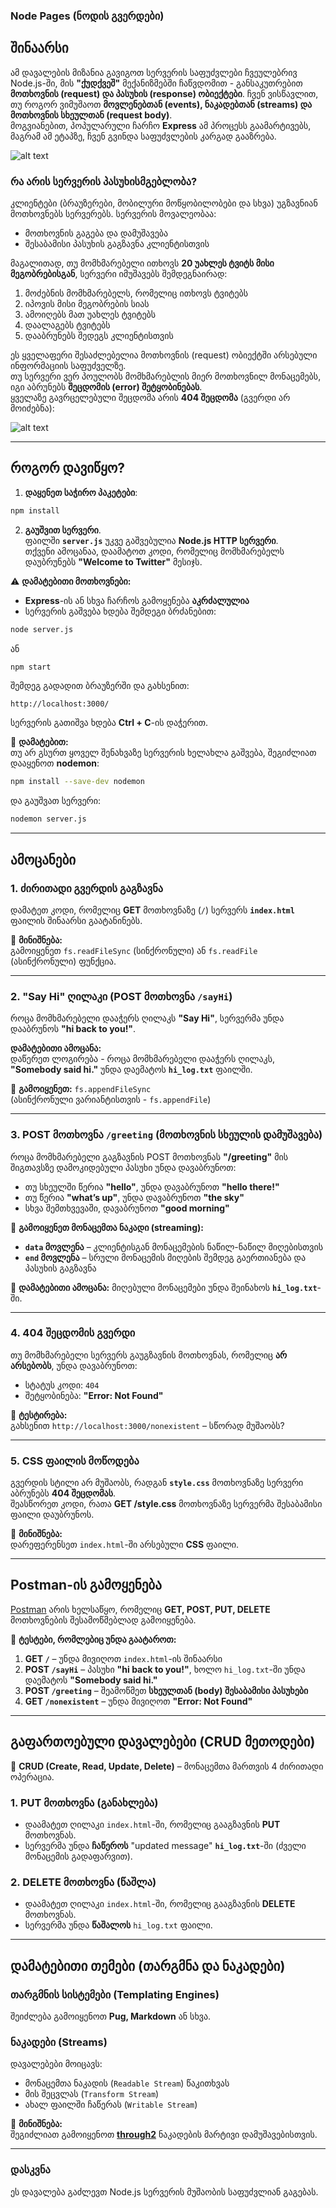 ### **Node Pages (ნოდის გვერდები)** 

## **შინაარსი**

ამ დავალების მიზანია გავიგოთ სერვერის საფუძვლები ჩვეულებრივ Node.js-ში, მის **"ქუდქვეშ"** მექანიზმებში ჩაწვდომით - განსაკუთრებით **მოთხოვნის (request) და პასუხის (response) ობიექტები**. ჩვენ ვისწავლით, თუ როგორ ვიმუშაოთ **მოვლენებთან (events), ნაკადებთან (streams) და მოთხოვნის სხეულთან (request body)**.  
მოგვიანებით, პოპულარული ჩარჩო **Express** ამ პროცესს გაამარტივებს, მაგრამ ამ ეტაპზე, ჩვენ გვინდა საფუძვლების კარგად გააზრება.

![alt text](https://gregorybeamer.files.wordpress.com/2009/12/request_response5b35d.png)

### **რა არის სერვერის პასუხისმგებლობა?**

კლიენტები (ბრაუზერები, მობილური მოწყობილობები და სხვა) უგზავნიან მოთხოვნებს სერვერებს. სერვერის მოვალეობაა:

- მოთხოვნის გაგება და დამუშავება
- შესაბამისი პასუხის გაგზავნა კლიენტისთვის

მაგალითად, თუ მომხმარებელი ითხოვს **20 უახლეს ტვიტს მისი მეგობრებისგან**, სერვერი იმუშავებს შემდეგნაირად:

1. მოძებნის მომხმარებელს, რომელიც ითხოვს ტვიტებს
2. იპოვის მისი მეგობრების სიას
3. ამოიღებს მათ უახლეს ტვიტებს
4. დაალაგებს ტვიტებს
5. დააბრუნებს შედეგს კლიენტისთვის

ეს ყველაფერი შესაძლებელია მოთხოვნის (request) ობიექტში არსებული ინფორმაციის საფუძველზე.  
თუ სერვერი ვერ პოულობს მომხმარებლის მიერ მოთხოვნილ მონაცემებს, იგი აბრუნებს **შეცდომის (error) შეტყობინებას**.  
ყველაზე გავრცელებული შეცდომა არის **404 შეცდომა** (გვერდი არ მოიძებნა):

![alt text](http://www.404errorpages.com/images/image003.png)

---

## **როგორ დავიწყო?**

1. **დაყენეთ საჭირო პაკეტები**:

```sh
npm install
```

2. **გაუშვით სერვერი**.  
   ფაილში **`server.js`** უკვე გაშვებულია **Node.js HTTP სერვერი**.  
   თქვენი ამოცანაა, დაამატოთ კოდი, რომელიც მომხმარებელს დაუბრუნებს **"Welcome to Twitter"** მესიჯს.

⚠️ **დამატებითი მოთხოვნები:**

- **Express**-ის ან სხვა ჩარჩოს გამოყენება **აკრძალულია**
- სერვერის გაშვება ხდება შემდეგი ბრძანებით:

```sh
node server.js
```

ან

```sh
npm start
```

შემდეგ გადადით ბრაუზერში და გახსენით:

```
http://localhost:3000/
```

სერვერის გათიშვა ხდება **Ctrl + C**-ის დაჭერით.

📌 **დამატებით:**  
თუ არ გსურთ ყოველ შენახვაზე სერვერის ხელახლა გაშვება, შეგიძლიათ დააყენოთ **nodemon**:

```sh
npm install --save-dev nodemon
```

და გაუშვათ სერვერი:

```sh
nodemon server.js
```

---

## **ამოცანები**

### **1. ძირითადი გვერდის გაგზავნა**

დამატეთ კოდი, რომელიც **GET** მოთხოვნაზე (`/`) სერვერს **`index.html`** ფაილის შინაარსი გაატანინებს.

📌 **მინიშნება:**  
გამოიყენეთ `fs.readFileSync` (სინქრონული) ან `fs.readFile` (ასინქრონული) ფუნქცია.

---

### **2. "Say Hi" ღილაკი (POST მოთხოვნა `/sayHi`)**

როცა მომხმარებელი დააჭერს ღილაკს **"Say Hi"**, სერვერმა უნდა დააბრუნოს **"hi back to you!"**.

**დამატებითი ამოცანა:**  
დაწერეთ ლოგირება - როცა მომხმარებელი დააჭერს ღილაკს, **"Somebody said hi."** უნდა დაემატოს **`hi_log.txt`** ფაილში.

📌 **გამოიყენეთ:** `fs.appendFileSync`  
(ასინქრონული ვარიანტისთვის - `fs.appendFile`)

---

### **3. POST მოთხოვნა `/greeting` (მოთხოვნის სხეულის დამუშავება)**

როცა მომხმარებელი გაგზავნის POST მოთხოვნას **"/greeting"** მის შიგთავსზე დამოკიდებული პასუხი უნდა დავაბრუნოთ:

- თუ სხეულში წერია **"hello"**, უნდა დავაბრუნოთ **"hello there!"**
- თუ წერია **"what’s up"**, უნდა დავაბრუნოთ **"the sky"**
- სხვა შემთხვევაში, დავაბრუნოთ **"good morning"**

📌 **გამოიყენეთ მონაცემთა ნაკადი (streaming):**

- **`data` მოვლენა** – კლიენტისგან მონაცემების ნაწილ-ნაწილ მიღებისთვის
- **`end` მოვლენა** – სრული მონაცემის მიღების შემდეგ გაერთიანება და პასუხის გაგზავნა

📝 **დამატებითი ამოცანა:** მიღებული მონაცემები უნდა შეინახოს **`hi_log.txt`**-ში.

---

### **4. 404 შეცდომის გვერდი**

თუ მომხმარებელი სერვერს გაუგზავნის მოთხოვნას, რომელიც **არ არსებობს**, უნდა დავაბრუნოთ:

- სტატუს კოდი: `404`
- შეტყობინება: **"Error: Not Found"**

📌 **ტესტირება:**  
გახსენით `http://localhost:3000/nonexistent` – სწორად მუშაობს?

---

### **5. CSS ფაილის მოწოდება**

გვერდის სტილი არ მუშაობს, რადგან **`style.css`** მოთხოვნაზე სერვერი აბრუნებს **404 შეცდომას**.  
შეასწორეთ კოდი, რათა **GET /style.css** მოთხოვნაზე სერვერმა შესაბამისი ფაილი დაუბრუნოს.

📌 **მინიშნება:**  
დარეფერენსეთ `index.html`-ში არსებული **CSS** ფაილი.

---

## **Postman-ის გამოყენება**

[Postman](https://www.getpostman.com/) არის ხელსაწყო, რომელიც **GET, POST, PUT, DELETE** მოთხოვნების შესამოწმებლად გამოიყენება.

📌 **ტესტები, რომლებიც უნდა გაატაროთ:**

1. **GET `/`** – უნდა მივიღოთ `index.html`-ის შინაარსი
2. **POST `/sayHi`** – პასუხი **"hi back to you!"**, ხოლო `hi_log.txt`-ში უნდა დაემატოს **"Somebody said hi."**
3. **POST `/greeting`** – შეამოწმეთ **სხეულთან (body) შესაბამისი პასუხები**
4. **GET `/nonexistent`** – უნდა მივიღოთ **"Error: Not Found"**

---

## **გაფართოებული დავალებები (CRUD მეთოდები)**

📌 **CRUD (Create, Read, Update, Delete)** – მონაცემთა მართვის 4 ძირითადი ოპერაცია.

### **1. PUT მოთხოვნა (განახლება)**

- დაამატეთ ღილაკი `index.html`-ში, რომელიც გააგზავნის **PUT** მოთხოვნას.
- სერვერმა უნდა **ჩაწეროს** "updated message" **`hi_log.txt`**-ში (ძველი მონაცემის გადაფარვით).

### **2. DELETE მოთხოვნა (წაშლა)**

- დაამატეთ ღილაკი `index.html`-ში, რომელიც გააგზავნის **DELETE** მოთხოვნას.
- სერვერმა უნდა **წაშალოს** `hi_log.txt` ფაილი.

---

## **დამატებითი თემები (თარგმნა და ნაკადები)**

### **თარგმნის სისტემები (Templating Engines)**

შეიძლება გამოიყენოთ **Pug, Markdown** ან სხვა.

### **ნაკადები (Streams)**

დავალებები მოიცავს:

- მონაცემთა ნაკადის (`Readable Stream`) წაკითხვას
- მის შეცვლას (`Transform Stream`)
- ახალ ფაილში ჩაწერას (`Writable Stream`)

📌 **მინიშნება:**  
შეგიძლიათ გამოიყენოთ **[through2](https://www.npmjs.com/package/through2)** ნაკადების მარტივი დამუშავებისთვის.

---

### **დასკვნა**

ეს დავალება გაძლევთ Node.js სერვერის მუშაობის საფუძვლიან გაგებას.
